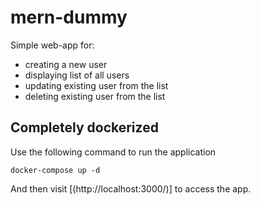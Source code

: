 # mern-dummy
Simple web-app for:
- creating a new user
- displaying list of all users
- updating existing user from the list
- deleting existing user from the list

## Completely dockerized
Use the following command to run the application

```
docker-compose up -d
```

And then visit [(http://localhost:3000/)] to access the app.